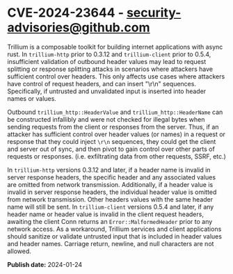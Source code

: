 # CVE-2024-23644 - security-advisories@github.com

Trillium is a composable toolkit for building internet applications with async rust. In `trillium-http` prior to 0.3.12 and `trillium-client` prior to 0.5.4, insufficient validation of outbound header values may lead to request splitting or response splitting attacks in scenarios where attackers have sufficient control over headers. This only affects use cases where attackers have control of request headers, and can insert "\r\n" sequences. Specifically, if untrusted and unvalidated input is inserted into header names or values.

Outbound `trillium_http::HeaderValue` and `trillium_http::HeaderName` can be constructed infallibly and were not checked for illegal bytes when sending requests from the client or responses from the server. Thus, if an attacker has sufficient control over header values (or names) in a request or response that they could inject `\r\n` sequences, they could get the client and server out of sync, and then pivot to gain control over other parts of requests or responses. (i.e. exfiltrating data from other requests, SSRF, etc.)

In `trillium-http` versions 0.3.12 and later, if a header name is invalid in server response headers, the specific header and any associated values are omitted from network transmission. Additionally, if a header value is invalid in server response headers, the individual header value is omitted from network transmission. Other headers values with the same header name will still be sent. In `trillium-client` versions 0.5.4 and later, if any header name or header value is invalid in the client request headers, awaiting the client Conn returns an `Error::MalformedHeader` prior to any network access. As a workaround, Trillium services and client applications should sanitize or validate untrusted input that is included in header values and header names. Carriage return, newline, and null characters are not allowed.

**Publish date:** 2024-01-24
